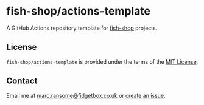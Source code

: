 # fish-shop/actions-template

A GitHub Actions repository template for [fish-shop](https://github.com/fish-shop) projects.

## License

`fish-shop/actions-template` is provided under the terms of the [MIT License](https://opensource.org/licenses/mit-license.php).

## Contact

Email me at [marc.ransome@fidgetbox.co.uk](mailto:marc.ransome@fidgetbox.co.uk) or [create an issue](https://github.com/fish-shop/actions-template/issues).
